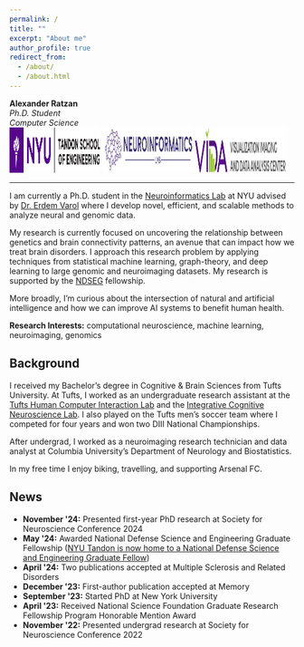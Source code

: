 ```yaml
---
permalink: /
title: ""
excerpt: "About me"
author_profile: true
redirect_from: 
  - /about/
  - /about.html
---
```


**Alexander Ratzan**   
*Ph.D. Student*   
*Computer Science*   
<a href="https://engineering.nyu.edu/academics/departments/computer-science-and-engineering" target="_blank" rel="noopener noreferrer"><img src="images/tandon-logo.png" alt="NYU Tandon" width="160" height="80"></a> 
<a href="https://www.neuroinformaticslab.com/" target="_blank" rel="noopener noreferrer"><img src="images/neuroinformatics-logo.jpg" alt="Neuroinformatics Lab" width="160" height="80"></a> 
<a href="https://vida.engineering.nyu.edu/" target="_blank" rel="noopener noreferrer"><img src="images/vida-logo.png" alt="VIDA" width="160" height="80"></a>

---

I am currently a Ph.D. student in the [Neuroinformatics Lab](https://www.neuroinformaticslab.com/) at NYU advised by [Dr. Erdem Varol](https://scholar.google.com/citations?user=7GlElV0AAAAJ&hl=en) where I develop novel, efficient, and scalable methods to analyze neural and genomic data. 

My research is currently focused on uncovering the relationship between genetics and brain connectivity patterns, an avenue that can impact how we treat brain disorders. I approach this research problem by applying techniques from statistical machine learning, graph-theory, and deep learning to large genomic and neuroimaging datasets. My research is supported by the [NDSEG](https://en.wikipedia.org/wiki/DoD_NDSEG_Fellowship) fellowship.

More broadly, I’m curious about the intersection of natural and artificial intelligence and how we can improve AI systems to benefit human health.

**Research Interests:** computational neuroscience, machine learning, neuroimaging, genomics


Background
------
I received my Bachelor’s degree in Cognitive & Brain Sciences from Tufts University. At Tufts, I worked as an undergraduate research assistant at the [Tufts Human Computer Interaction Lab](https://tufts-hci-lab.github.io/) and the [Integrative Cognitive Neuroscience Lab](https://tuftsiconlab.weebly.com/). I also played on the Tufts men’s soccer team where I competed for four years and won two DIII National Championships. 

After undergrad, I worked as a neuroimaging research technician and data analyst at Columbia University’s Department of Neurology and Biostatistics.

In my free time I enjoy biking, travelling, and supporting Arsenal FC.


News
------
* **November '24:** Presented first-year PhD research at Society for Neuroscience Conference 2024
* **May '24:** Awarded National Defense Science and Engineering Graduate Fellowship ([NYU Tandon is now home to a National Defense Science and Engineering Graduate Fellow](https://engineering.nyu.edu/news/nyu-tandon-now-home-national-defense-science-and-engineering-graduate-fellow)) 
* **April '24:** Two publications accepted at Multiple Sclerosis and Related Disorders
* **December '23:** First-author publication accepted at Memory
* **September '23:** Started PhD at New York University
* **April '23:** Received National Science Foundation Graduate Research Fellowship Program Honorable Mention Award
* **November '22:** Presented undergrad research at Society for Neuroscience Conference 2022
